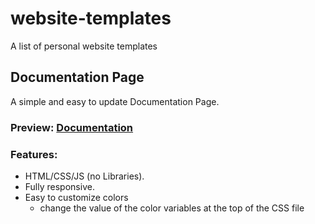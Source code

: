 # website-templates
A list of personal website templates 

## Documentation Page
A simple and easy to update Documentation Page.
### Preview: [Documentation](https://codepen.io/Alyzter/full/jXMbpW)
### Features:
* HTML/CSS/JS (no Libraries).
* Fully responsive.
* Easy to customize colors
  * change the value of the color variables at the top of the CSS file
